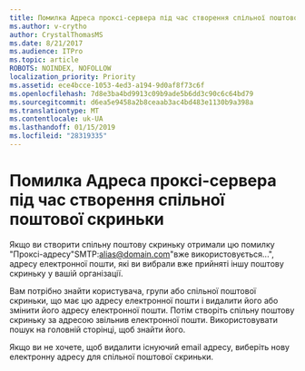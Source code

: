 ```yaml
---
title: Помилка Адреса проксі-сервера під час створення спільної поштової скриньки
ms.author: v-crytho
author: CrystalThomasMS
ms.date: 8/21/2017
ms.audience: ITPro
ms.topic: article
ROBOTS: NOINDEX, NOFOLLOW
localization_priority: Priority
ms.assetid: ece4bcce-1053-4ed3-a194-9d0af8f73c6f
ms.openlocfilehash: 7d8e3ba4bd9913c09b9ade5b6dd3c90c6c64bd79
ms.sourcegitcommit: d6ea5e9458a2b8ceaab3ac4bd483e1130b9a398a
ms.translationtype: MT
ms.contentlocale: uk-UA
ms.lasthandoff: 01/15/2019
ms.locfileid: "28319335"
---
```

# <a name="proxy-address-error-while-creating-a-shared-mailbox"></a>Помилка Адреса проксі-сервера під час створення спільної поштової скриньки

Якщо ви створити спільну поштову скриньку отримали цю помилку "Проксі-адресу"SMTP:alias@domain.com"вже використовується...", адресу електронної пошти, які ви вибрали вже прийняті іншу поштову скриньку у вашій організації.
  
Вам потрібно знайти користувача, групи або спільної поштової скриньки, що має цю адресу електронної пошти і видалити його або змінити його адресу електронної пошти. Потім створіть спільну поштову скриньку за адресою звільнив електронної пошти. Використовувати пошук на головній сторінці, щоб знайти його.
  
Якщо ви не хочете, щоб видалити існуючий email адресу, виберіть нову електронну адресу для спільної поштової скриньки.
  


